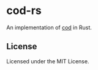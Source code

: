 # cod-rs

An implementation of [cod](https://github.com/phase/cod) in Rust.

## License
Licensed under the MIT License.

